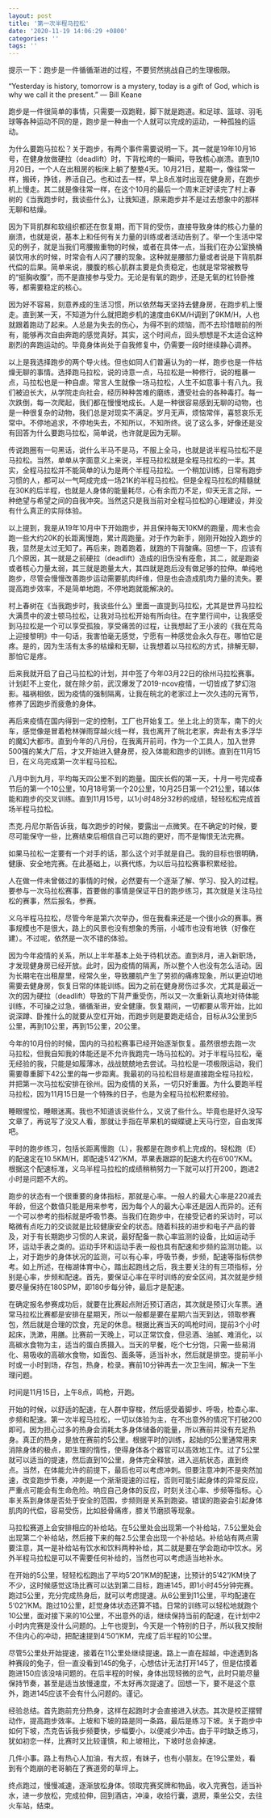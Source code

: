 ```yaml
---
layout: post
title: '第一次半程马拉松'
date: '2020-11-19 14:06:29 +0800'
categories: ''
tags: ''
---
```


提示一下：跑步是一件循循渐进的过程，不要贸然挑战自己的生理极限。

“Yesterday is history, tomorrow is a mystery, today is a gift of God, which is why we call it the present.” ― Bill Keane

跑步是一件很简单的事情，只需要一双跑鞋，脚下就是跑道。和足球、篮球、羽毛球等各种运动不同的是，跑步是一种由一个人就可以完成的运动，一种孤独的运动。

为什么要跑马拉松？关于跑步，有两个事件需要说明一下。其一就是19年10月16号，在健身放做硬拉（deadlift）时，下背松垮的一瞬间，导致核心崩溃。直到10月20日，一个人在出租房的板床上躺了整整4天。10月21日，星期一，像往常一样，搬砖，挣钱，养活自己。也和过去一样，早上8点准时出现在健身房，在跑步机上慢走。其二就是像往常一样，在这个10月的最后一个周末正好读完了村上春树的《当我跑步时，我谈些什么》，让我知道，原来跑步并不是过去想象中的那样无聊和枯燥。

因为下背肌群和软组织都还在恢复期，而下背的受伤，直接导致身体的核心力量的崩溃，也就是说，基本上和任何有关力量的训练或者活动告别了。举一个生活中常见的例子，就是当我们弯腰搬重物的时候，或者在具体一点，当我们在办公室换桶装饮用水的时候，时常会有人闪了腰的现象。这种就是腰部力量或者说是下背肌群代偿的后果。简单来说，腰腹的核心肌群主要是负责稳定，也就是常常被教导的“挺胸收腹”，而不是直接参与受力。无论是有氧的跑步，还是无氧的杠铃卧推等，都需要稳定的核心。

因为好不容易，刻意养成的生活习惯，所以依然每天坚持去健身房，在跑步机上慢走。直到某一天，不知道为什么就把跑步机的速度由6KM/H调到了9KM/H，人也就跟着跑动了起来。人总是为失去的伤心，为得不到的烦恼，而不去珍惜眼前的所有，能够再次自由奔跑的感觉真好。其实，这个时间点，回头想想是不太适合这种剧烈的奔跑运动的。毕竟身体尚处于自我修复中，仍需要一段时继续静心调养。

以上是我选择跑步的两个导火线。但也如同人们普遍认为的一样，跑步也是一件枯燥无聊的事情。选择跑马拉松，说的诗意一点，马拉松是一种修行，说的粗暴一点，马拉松也是一种自虐。常言人生就像一场马拉松，人生不如意事十有八九。我们被迫长大，从学院走向社会，经历种种苦难的磨练，遭受社会的各种毒打。每一次跌倒，每一次爬起，我们都在慢慢地成长。人是一种很容易感到无聊的动物，也是一种很复杂的动物，我们总是对现实不满足。岁月无声，烦恼常伴，喜怒哀乐无常中。不停地追求，不停地失去，不知所以，不知所终。说了这么多，好像还是没有回答为什么要跑马拉松，简单说，也许就是因为无聊。

传说跑圈有一句黑话，说什么半马不是马，不服上全马，也就是说半程马拉松不是马拉松。当然，单单从字面意义上来说，半程马拉松就是全程马拉松的一半。其实，全程马拉松并不能简单的认为是两个半程马拉松。一个稍加训练，日常有跑步习惯的人，都可以一气呵成完成一场21K的半程马拉松。但是全程马拉松的精髓就在30K的后半程，也就是人身体的能量耗尽，心有余而力不足，仰天无言之际，一种绝望与希望之间的自我冲突。当然这只是我当前对全程马拉松的心理建设，并没有什么真正的实际体验。

以上提到，我是从19年10月中下开始跑步，并且保持每天10KM的跑量，周末也会跑一些大约20K的长距离慢跑，累计周跑量。对于作为新手，刚刚开始投入跑步的我，显然是太过无知了。再后来，跑着跑着，就跑的下背酸痛。回想一下，应该有几个原因，其一就是之前硬拉（deadlift）造成的旧伤没有痊愈，其二，就是跑姿或者核心力量太弱，其三就是跑量太大，其四就是跑后没有做足够的拉伸。单纯地跑步，尽管会慢慢改善跑步运动需要肌肉纤维，但是也会造成肌肉力量的流失。要提高跑步效率，不是简单地跑，不停地跑就能解决的。

村上春树在《当我跑步时，我谈些什么》里面一直提到马拉松，尤其是世界马拉松大满贯中的波士顿马拉松，让我对马拉松开始有所向往。在字里行间中，让我感受到马拉松是一个可以享受孤独，享受痛苦的过程，让我想起了王小波的《我在荒岛上迎接黎明》中一句话，我害怕毫无感觉，宁愿有一种感觉会永久存在。哪怕它是疼。是的，因为生活有太多的枯燥和无聊，让我想着以马拉松的方式，排解无聊，那怕它是疼。

后来我就开启了自己马拉松的计划，并中签了今年03月22日的徐州马拉松赛事。计划赶不上变化，就在除夕前，武汉爆发了2019-ncov疫情，一切皆成了梦幻泡影。福祸相依，因为疫情的强制隔离，让我在皖北的老家过上一次久违的元宵节，修养了因跑步而疲惫的身体。

再后来疫情在国内得到一定的控制，工厂也开始复工。坐上北上的货车，南下的火车，感觉像是冒着枪林弹雨穿越火线一样，我也离开了皖北老家，奔赴有太多浮华的魔幻大都市。直到今年的八月份，在我离开前司，作为一个工具人，加入世界500强的某大厂后，才又开始进入健身房，投入体能和跑步的训练。直到在11月15日，在义乌完成第一次半程马拉松。

八月中到九月，平均每天四公里不到的跑量。国庆长假的第一天，十月一号完成春节后的第一个10公里，10月18号第一个20公里，10月25日第一个21公里，辅以体能和跑步的交叉训练。直到11月15号，以1小时48分32秒的成绩，轻轻松松完成首场半程马拉松。

杰克.丹尼尔斯告诉我，每次跑步的时候，要露出一点微笑。在不确定的时候，要尽可能保守一些，比赛结束后相信自己可以跑的更好，而不是悔恨无法完赛。

如果马拉松一定要有一个对手的话，那么这个对手就是自己。我的目标也很明确，健康、安全地完赛。在此基础上，以赛代练，为以后马拉松赛事积累经验。

人在做一件未曾做过的事情的时候，必然要有一个逐渐了解、学习、投入的过程。要参与一次马拉松赛事，首要做的事情是保证平日的跑步练习，其次就是关注马拉松的赛事，然后报名，参赛。

义乌半程马拉松，尽管今年是第六次举办，但在我看来还是一个很小众的赛事。赛事规模也不是很大，路上的风景也没有想象的秀丽，小城市也没有地铁（好像在建）。不过呢，依然是一次不错的体验。

因为今年疫情的关系，所以上半年基本上处于待机状态。直到8月，进入新职场，才发现健身房已经开放。此时，因为疫情的隔离，所以整个人也没有怎么活动。因为长期宅在出租屋里，经常久坐，导致腰肌产生了劳损的痛疼现象，所以更迫切地需要去健身房，恢复日常的体能训练。因为之前在健身房伤过多次，尤其是最近一次的因为硬拉（deadlift）导致的下背严重受伤，所以又一次重新认真地对待体能训练，不可操之过急，循循渐进，安全健康。恢复期间，一切都要从零开始，比如说深蹲、卧推什么的就要从空杠开始，而跑步则是要跑走结合，目标从3公里到5公里，再到10公里，再到15公里，20公里。

今年的10月份的时候，国内的马拉松赛事已经开始逐渐恢复。虽然很想去跑一次马拉松，但我自知我的体能还是不允许我跑完一场马拉松的。对于半程马拉松，毫无经验的我，只能是如履薄冰，战战兢兢地去尝试。马拉松是一项极限运动，我们需要尊重脚下42公里的每一步距离。我最初的马拉松目标是直接跑全程马拉松，并把第一次马拉松安排在徐州。因为疫情的关系，一切只好重置。为什么要跑半程马拉松，因为11月15日是一个特殊的日子，也是为全程马拉松积累经验。

睡眼惺忪，睡眼迷离。我也不知道该说些什么，又说了些什么。毕竟也是好久没写文章了，再说写了没又人看，那就让手指在苹果机的蝴蝶键上天马行空，自由发挥吧。

平时的跑步练习，包括长距离慢跑（L），我都是在跑步机上完成的。轻松跑（E）的配速定在10.5KM/H，即配速5’42”/KM，苹果表跟踪的配速大约在6’00”/KM。根据这个配速标准，义乌半程马拉松的成绩稍稍努力一下就可以打开200，跑进2小时是问题不大的。

跑步的状态有一个很重要的身体指标，那就是心率。一般人的最大心率是220减去年龄，但这个数值只能是用来参考，因为每个人的最大心率还是因人而异的。还有一个可以参考的指标就是呼吸节奏。当我们在跑步中，在接受记者的采访时，可以略微有点吃力的交谈就是比较健康安全的状态。随着科技的进步和电子产品的普及，对于有长期跑步习惯的人来说，最好配备一款心率监测的设备，比如运动手环，运动手表之类的。运动手环和运动手表一般也具有配速和步频的监测功能。以上，对于跑步的身体状况的监测，可以有心率，呼吸节奏，步频，配速等指标供参考。如上所述，在梅湖体育中心，踏出起跑线之后，我主要关注的有三项指标，分别是心率，步频和配速。首先，要保证心率在平时训练的安全区间，其次就是步频要尽量保持在180SPM，即180步每分钟，最后才是配速。

在确定报名参赛成功后，就要在比赛起点附近预订酒店，其次就是预订火车票。通常马拉松比赛都是安排在星期天，所以一般都是要在星期六当天到达，领取参赛包，然后就是合理的饮食，充足的休息。根据比赛当天的鸣枪时间，提前3个小时起床，洗漱，用膳。比赛前一天晚上，可以正常饮食，但忌酒、油腻、难消化，以高碳水食物为主，适当的蛋白质摄入。当天的早餐，吃个七分饱，只需一些易消化、易吸收的高碳水食物，如面包、面条等，适当补水，然后就是排空。提前半小时或一小时到场，存包，热身，检录。赛前10分钟再去一次卫生间，解决一下生理问题。

时间是11月15日，上午8点，鸣枪，开跑。

开始的时候，以舒适的配速，在人群中穿梭，然后感受着脚步、呼吸，检查心率、步频和配速。第一次半程马拉松，一切以体验为主，在不出意外的情况下打破200即可。因为担心过多的热身会消耗太多身体储备的能量，所以赛前并没有充足热身。真正的热身，是放在赛前的5公里。根据平时的训练，起始的5公里通常用来消除身体的极点，即生理的惰性，使得身体各个器官可以高效地工作。过了5公里就可以适当的提速，然后直到10公里，身体完全释放，进入巡航状态，直到终点。当然，在体能允许的前提下，最后也可以考虑冲刺。但要注意冲刺不是突然加速，改变跑步节奏，冲刺是一个渐渐提速的过程，否则可能引起身体的异常反应，严重点可能会有生命危险。响应自己身体的反应，时刻关注心率、步频等指标。心率关系到身体是否处于安全的范围，步频则是关系到跑姿。错误的跑姿会引起身体肌肉的代偿，容易受伤，比如胫骨痛疼，膝关节磨损等现象。

马拉松赛道上会安排相应的补给站。在5公里处会出现第一个补给站，7.5公里处会出现第二个补给站，然后接下来的每2.5公里会出现一个补给站。补给站有两点需要注意，其一是补给站有饮水和饮料两种补给，其二就是要在学会跑动中饮水。另外半程马拉松是可以不需要任何补给的，当然也可以考虑适当地补水。

在开始的5公里，轻轻松松跑出了平均5’20”/KM的配速，比预计的5’42”/KM快了不少，这时候感觉这场比赛可以达到第二目标，跑进145，即1小时45分钟完赛。跑过5公里，充分完成热身后，就可以考虑提速。从6公里到11公里，平均配速在5‘02”/KM。跑过10公里，赶觉身体状态还算不错。日常的训练可以轻松地就跑个10公里，面对接下来的10公里，不出意外的话，继续保持当前的配速，在计划中2小时内完赛是没什么问题的。上午也提到，今天是一个特别的日子，所以我又按耐不住内心的冲动，把配速提到4‘50”/KM，完成了后半程的10公里。

尽管5公里处开始提速，接着在11公里处继续提速。路上一直在超越，中途遇到各种赛段的兔子，但一直没看到145的兔子，心想估计无法打开145了，但是估摸着跑进150应该没啥问题的。在后半程的时候，身体出现轻微的岔气，此时只能尽量保持节奏，甚至是适当放慢速度，不太好再次提速了。回想一下，要不是这个意外，跑进145应该不会有什么问题的。谨记。

经验总结。首先跑前充分热身，这样在起跑时才会直接进入状态。其次是校正摆臂动作，提高跑步效率。上坡和下坡的路是同一条路，最后是练习下坡。关于跑步中如何下坡，杰克告诉我步频要快，步幅要小，以便减少冲击。由于平时缺乏练习，犹如初恋一样，比赛时又比较谨慎，和上坡相比，下坡时总会掉速。

几件小事。路上有热心人加油，有大叔，有妹子，也有小朋友。在19公里处，看到有个跑崩的老哥躺在了赛道旁的草坪上。

终点跑过，慢慢减速，逐渐放松身体。领取完赛奖牌和物品，收入完赛包，适当补水，进一步放松，完成拉伸，回到酒店，冲澡，收拾行囊，退房，乘坐公交，去往火车站，结束。
